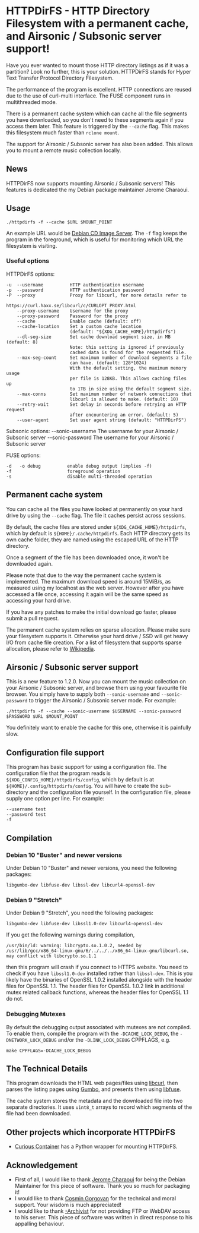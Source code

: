 # HTTPDirFS - HTTP Directory Filesystem with a permanent cache, and Airsonic / Subsonic server support!

Have you ever wanted to mount those HTTP directory listings as if it was a
partition? Look no further, this is your solution.  HTTPDirFS stands for Hyper
Text Transfer Protocol Directory Filesystem.

The performance of the program is excellent. HTTP connections are reused due to
the use of curl-multi interface. The FUSE component runs in multithreaded mode.

There is a permanent cache system which can cache all the file segments you have
downloaded, so you don't need to these segments again if you access them later.
This feature is triggered by the ``--cache`` flag. This makes this filesystem
much faster than ``rclone mount``.

The support for Airsonic / Subsonic server has also been added. This allows you
to mount a remote music collection locally. 

## News
HTTPDirFS now supports mounting Airsonic / Subsonic servers! This features is 
dedicated the my Debian package maintainer Jerome Charaoui. 

## Usage

	./httpdirfs -f --cache $URL $MOUNT_POINT

An example URL would be
[Debian CD Image Server](https://cdimage.debian.org/debian-cd/). The ``-f`` flag
keeps the program in the foreground, which is useful for monitoring which URL
the filesystem is visiting.

### Useful options

HTTPDirFS options:

    -u  --username          HTTP authentication username
    -p  --password          HTTP authentication password
    -P  --proxy             Proxy for libcurl, for more details refer to
                            https://curl.haxx.se/libcurl/c/CURLOPT_PROXY.html
        --proxy-username    Username for the proxy
        --proxy-password    Password for the proxy
        --cache             Enable cache (default: off)
        --cache-location    Set a custom cache location
                            (default: "${XDG_CACHE_HOME}/httpdirfs")
        --dl-seg-size       Set cache download segment size, in MB (default: 8)
                            Note: this setting is ignored if previously
                            cached data is found for the requested file.
        --max-seg-count     Set maximum number of download segments a file
                            can have. (default: 128*1024)
                            With the default setting, the maximum memory usage
                            per file is 128KB. This allows caching files up
                            to 1TB in size using the default segment size.
        --max-conns         Set maximum number of network connections that
                            libcurl is allowed to make. (default: 10)
        --retry-wait        Set delay in seconds before retrying an HTTP request
                            after encountering an error. (default: 5)
        --user-agent        Set user agent string (default: "HTTPDirFS")

Subsonic options:
        --sonic-username    The username for your Airsonic / Subsonic server
        --sonic-password    The username for your Airsonic / Subsonic server

FUSE options:

    -d   -o debug          enable debug output (implies -f)
    -f                     foreground operation
    -s                     disable multi-threaded operation

## Permanent cache system
You can cache all the files you have looked at permanently on your hard drive by
using the ``--cache`` flag. The file it caches persist across sessions.

By default, the cache files are stored under ``${XDG_CACHE_HOME}/httpdirfs``,
which by default is ``${HOME}/.cache/httpdirfs``. Each HTTP directory gets its
own cache folder, they are named using the escaped URL of the HTTP directory.

Once a segment of the file has been downloaded once, it won't be downloaded
again.

Please note that due to the way the permanent cache system is implemented. The
maximum download speed is around 15MiB/s, as measured using my localhost as the
web server. However after you have accessed a file once, accessing it again will
be the same speed as accessing your hard drive.

If you have any patches to make the initial download go faster, please submit a
pull request.

The permanent cache system relies on sparse allocation. Please make sure your
filesystem supports it. Otherwise your hard drive / SSD will get heavy I/O from
cache file creation. For a list of filesystem that supports sparse allocation,
please refer to 
[Wikipedia](https://en.wikipedia.org/wiki/Comparison_of_file_systems#Allocation_and_layout_policies).

## Airsonic / Subsonic server support
This is a new feature to 1.2.0. Now you can mount the music collection on your
Airsonic / Subsonic server, and browse them using your favourite file browser.
You simply have to supply both ``--sonic-username`` and ``--sonic-password`` to
trigger the Airsonic / Subsonic server mode. For example:

    ./httpdirfs -f --cache --sonic-username $USERNAME --sonic-password $PASSWORD $URL $MOUNT_POINT

You definitely want to enable the cache for this one, otherwise it is painfully
slow.

## Configuration file support
This program has basic support for using a configuration file. The configuration
file that the program reads is ``${XDG_CONFIG_HOME}/httpdirfs/config``, which by
default is at ``${HOME}/.config/httpdirfs/config``. You will have to create the
sub-directory and the configuration file yourself. In the configuration file,
please supply one option per line. For example:

	--username test
	--password test
	-f

## Compilation
### Debian 10 "Buster" and newer versions
Under Debian 10 "Buster" and newer versions, you need the following packages:

    libgumbo-dev libfuse-dev libssl-dev libcurl4-openssl-dev

### Debian 9 "Stretch"
Under Debian 9 "Stretch", you need the following packages:

    libgumbo-dev libfuse-dev libssl1.0-dev libcurl4-openssl-dev

If you get the following warnings during compilation,

    /usr/bin/ld: warning: libcrypto.so.1.0.2, needed by /usr/lib/gcc/x86_64-linux-gnu/6/../../../x86_64-linux-gnu/libcurl.so, may conflict with libcrypto.so.1.1

then this program will crash if you connect to HTTPS website. You need to check
if you have ``libssl1.0-dev`` installed rather than ``libssl-dev``.
This is you likely have the binaries of OpenSSL 1.0.2 installed alongside with
the header files for OpenSSL 1.1. The header files for OpenSSL 1.0.2 link in
additional mutex related callback functions, whereas the header files for
OpenSSL 1.1 do not.


### Debugging Mutexes
By default the debugging output associated with mutexes are not compiled. To
enable them, compile the program with the ``-DCACHE_LOCK_DEBUG``, the
``-DNETWORK_LOCK_DEBUG`` and/or the ``-DLINK_LOCK_DEBUG`` CPPFLAGS, e.g.

    make CPPFLAGS=-DCACHE_LOCK_DEBUG

## The Technical Details
This program downloads the HTML web pages/files using
[libcurl](https://curl.haxx.se/libcurl/), then parses the listing pages using
[Gumbo](https://github.com/google/gumbo-parser), and presents them using
[libfuse](https://github.com/libfuse/libfuse).

The cache system stores the metadata and the downloaded file into two
separate directories. It uses ``uint8_t`` arrays to record which segments of the
file had been downloaded.

## Other projects which incorporate HTTPDirFS
- [Curious Container](https://www.curious-containers.cc/docs/red-connector-http#mount-dir)
has a Python wrapper for mounting HTTPDirFS.

## Acknowledgement
- First of all, I would like to thank
[Jerome Charaoui](https://github.com/jcharaoui) for being the Debian Maintainer
for this piece of software. Thank you so much for packaging it!
- I would like to thank
[Cosmin Gorgovan](https://scholar.google.co.uk/citations?user=S7UZ6MAAAAAJ&hl=en)
for the technical and moral support. Your wisdom is much appreciated!
- I would like to thank [-Archivist](https://www.reddit.com/user/-Archivist/)
for not providing FTP or WebDAV access to his server. This piece of software was
written in direct response to his appalling behaviour.
